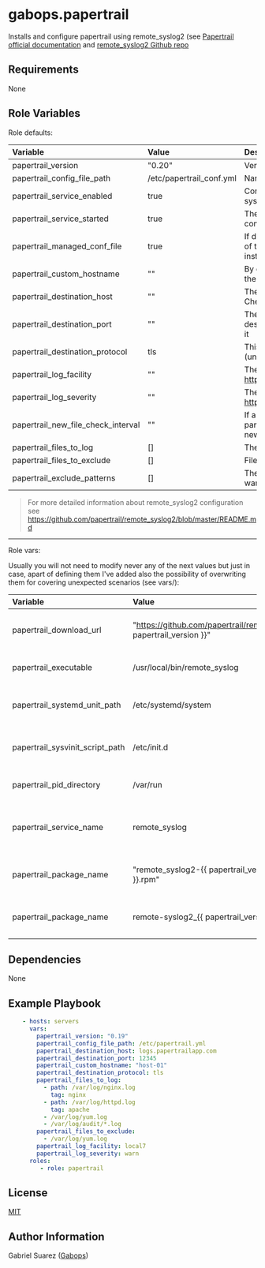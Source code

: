gabops.papertrail
=================

Installs and configure papertrail using remote_syslog2 (see 
[Papertrail official documentation](https://help.papertrailapp.com/kb/configuration/configuring-centralized-logging-from-text-log-files-in-unix/)
and [remote_syslog2 Github repo](https://github.com/papertrail/remote_syslog2)

Requirements
------------

None

Role Variables
--------------

Role defaults:

| Variable | Value | Description |
| :--- | :--- | :--- |
| papertrail_version | "0.20" | Version to install. 0.20 is the latest at the moment |
| papertrail_config_file_path | /etc/papertrail_conf.yml | Name of the configuration file for remote_syslog |
| papertrail_service_enabled | true | Configure remote_syslog for starting when the system is booted |
| papertrail_service_started | true | The role will start the service after applying the configuration |
| papertrail_managed_conf_file | true | If disabled, no configuration will be applied (None of the following variables will be used). Just the installation so far |
| papertrail_custom_hostname | "" | By default remote_syslog2 uses the hostname of the node. This can be this can be overwritten here |
| papertrail_destination_host | "" | The papertrail destination host to send the logs to. Check your papertrail account for it |
| papertrail_destination_port | "" | The papertrail destination port to connect to the destination host. Check your papertrail account for it |
| papertrail_destination_protocol | tls | This value can be tls(encrypted) or tcp (unencrypted) |
| papertrail_log_facility | "" | The syslog facility to use. See https://en.wikipedia.org/wiki/Syslog#Facility |
| papertrail_log_severity | "" | The syslog severity to use. See https://en.wikipedia.org/wiki/Syslog#Severity_level |
| papertrail_new_file_check_interval | "" | If a glob pattern for logs files is used this parameter controls the frecuency of checking for new log files in the directory |
| papertrail_files_to_log | [] | The file or globs to read |
| papertrail_files_to_exclude | [] | Files to exclude in a directory |
| papertrail_exclude_patterns | [] | The pattern in the log file you are reading you want to ignore. |

> For more detailed information about remote_syslog2 configuration see https://github.com/papertrail/remote_syslog2/blob/master/README.md

---

Role vars:

Usually you will not need to modify never any of the next values but just in case, apart of defining them I've added also the possibility of overwriting them for covering unexpected scenarios (see vars/):

| Variable | Value | Description |
| :--- | :--- | :--- |
| papertrail_download_url | "https://github.com/papertrail/remote_syslog2/releases/download/v{{ papertrail_version }}" | The url pointing to the remote_syslog2 version |
| papertrail_executable | /usr/local/bin/remote_syslog | The binary that the package installs |
| papertrail_systemd_unit_path | /etc/systemd/system | The path where store the systemd unit file is stored |
| papertrail_sysvinit_script_path | /etc/init.d | The path where the sysvinit script file is stored |
| papertrail_pid_directory | /var/run | The directory where the pid file is stored |
| papertrail_service_name | remote_syslog | The service name used for the remote_syslog2 process |
| papertrail_package_name | "remote_syslog2-{{ papertrail_version }}-1.{{ ansible_architecture }}.rpm" | The package name for RedHat based os |
| papertrail_package_name | remote-syslog2_{{ papertrail_version }}_{{ installer_arch }}.deb" | The package name for Debian based os |

Dependencies
------------

None

Example Playbook
----------------

```yaml
    - hosts: servers
      vars:
        papertrail_version: "0.19"
        papertrail_config_file_path: /etc/papertrail.yml
        papertrail_destination_host: logs.papertrailapp.com
        papertrail_destination_port: 12345
        papertrail_custom_hostname: "host-01"
        papertrail_destination_protocol: tls
        papertrail_files_to_log:
          - path: /var/log/nginx.log
            tag: nginx
          - path: /var/log/httpd.log
            tag: apache
          - /var/log/yum.log
          - /var/log/audit/*.log
        papertrail_files_to_exclude:
          - /var/log/yum.log
        papertrail_log_facility: local7
        papertrail_log_severity: warn
      roles:
         - role: papertrail
```

License
-------

[MIT](./LICENSE)

Author Information
------------------

Gabriel Suarez ([Gabops](https://github.com/gabops/))
